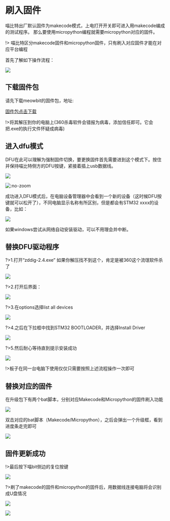 # 刷入固件

喵比特出厂默认固件为makecode模式，上电打开开关即可进入用makecode编成的测试程序。
那么要使用micropython编程就需要micropython对应的固件。  

!> 喵比特区分makecode固件和micropython固件，只有刷入对应固件才能在对应平台编程

首先了解如下操作流程：

![](https://s2.ax1x.com/2019/01/26/knLtOK.png)

## 下载固件包

请先下载meowbit的固件包，地址:  

[固件包点击下载](http://cdn.kittenbot.cn/meowbit/dfutil.zip)

!>将其解压到你的电脑上(360杀毒软件会错报为病毒，添加信任即可。它会把.exe的执行文件怀疑成病毒)

## 进入dfu模式

DFU在此可以理解为强制固件切换，要更换固件首先需要进到这个模式下。按住并保持喵比特侧方的DFU按键，紧接着插上usb数据线。

![](https://s2.ax1x.com/2019/01/26/knLsSI.jpg)

![](https://s2.ax1x.com/2019/01/26/knL0FH.gif ':no-zoom')

成功进入DFU模式后，在电脑设备管理器中会看到一个新的设备（这时候DFU按键就可以松开了），不同电脑显示名称有所区别，但是都会有STM32 xxxx的设备，比如：

![](https://s2.ax1x.com/2019/01/26/knLcOf.png)

如果windows尝试从网络自动安装驱动，可以不用理会并中断。

## 替换DFU驱动程序


?>1.打开“zddig-2.4.exe” 如果你解压找不到这个，肯定是被360这个流氓软件杀了

![](https://s2.ax1x.com/2019/01/26/knLopn.png)

?>2.打开后界面：

![](https://s2.ax1x.com/2019/01/26/knLTlq.png)

?>3.在options选择list all devices

![](https://s2.ax1x.com/2019/01/26/knL760.png)

?>4.之后在下拉框中找到STM32 BOOTLOADER，并选择Install Driver

![](https://s2.ax1x.com/2019/01/26/knLHXV.png)

?>5.然后耐心等待直到提示安装成功

![](https://s2.ax1x.com/2019/01/26/knLqmT.png)

!>板子在同一台电脑下使用仅仅只需要按照上述流程操作一次即可

## 替换对应的固件

在升级包下有两个bat脚本，分别对应Makecode和Micropython的固件刷入功能

![](https://s2.ax1x.com/2019/01/26/knLL0U.png)

双击对应的bat脚本（Makecode/Micropython），之后会弹出一个升级框，看到进度条走完即可

![](https://s2.ax1x.com/2019/01/26/knLvtJ.png)

## 固件更新成功

!>最后按下喵bit侧边的复位按键  

![](https://s2.ax1x.com/2019/01/26/knO96x.png)

?>刷了makecode的固件和micropython的固件后，用数据线连接电脑将会识别成U盘情况

![](https://s2.ax1x.com/2019/01/26/knOEAe.png)

![](https://s2.ax1x.com/2019/01/26/knOVtH.png)

